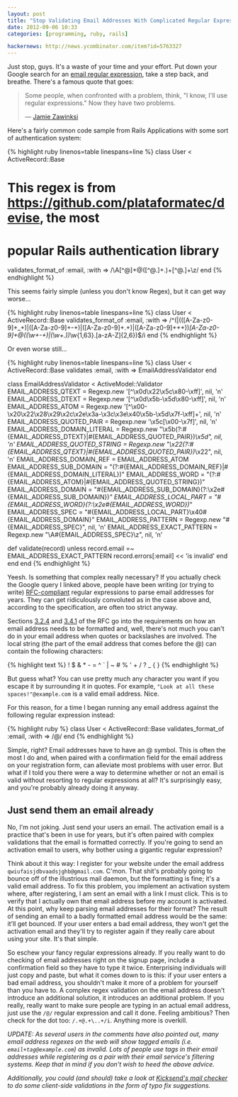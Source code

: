 ```yaml
---
layout: post
title: "Stop Validating Email Addresses With Complicated Regular Expressions"
date: 2012-09-06 10:33
categories: [programming, ruby, rails]

hackernews: http://news.ycombinator.com/item?id=5763327
---
```


Just stop, guys. It's a waste of your time and your effort. Put down your
Google search for an [email regular expression](http://www.google.com/search?q=email+regex), take a step back, and breathe. There's a famous
quote that goes:

> Some people, when confronted with a problem, think, "I know, I'll use
> regular expressions." Now they have two problems.
>
> — [Jamie Zawinksi](http://regex.info/blog/2006-09-15/247)

Here's a fairly common code sample from Rails Applications with some sort of
authentication system:

{% highlight ruby linenos=table linespans=line %}
class User < ActiveRecord::Base
  # This regex is from https://github.com/plataformatec/devise, the most
  # popular Rails authentication library
  validates_format_of :email, :with => /\A[^@]+@([^@\.]+\.)+[^@\.]+\z/
end
{% endhighlight %}

This seems fairly simple (unless you don't know Regex), but it can get way
worse...

{% highlight ruby linenos=table linespans=line %}
class User < ActiveRecord::Base
  validates_format_of :email, :with => /^(|(([A-Za-z0-9]+_+)|([A-Za-z0-9]+\-+)|([A-Za-z0-9]+\.+)|([A-Za-z0-9]+\++))*[A-Za-z0-9]+@((\w+\-+)|(\w+\.))*\w{1,63}\.[a-zA-Z]{2,6})$/i
end
{% endhighlight %}

Or even worse still...

{% highlight ruby linenos=table linespans=line %}
class User < ActiveRecord::Base
  validates :email, :with => EmailAddressValidator
end

class EmailAddressValidator < ActiveModel::Validator
  EMAIL_ADDRESS_QTEXT           = Regexp.new '[^\\x0d\\x22\\x5c\\x80-\\xff]', nil, 'n'
  EMAIL_ADDRESS_DTEXT           = Regexp.new '[^\\x0d\\x5b-\\x5d\\x80-\\xff]', nil, 'n'
  EMAIL_ADDRESS_ATOM            = Regexp.new '[^\\x00-\\x20\\x22\\x28\\x29\\x2c\\x2e\\x3a-\\x3c\\x3e\\x40\\x5b-\\x5d\\x7f-\\xff]+', nil, 'n'
  EMAIL_ADDRESS_QUOTED_PAIR     = Regexp.new '\\x5c[\\x00-\\x7f]', nil, 'n'
  EMAIL_ADDRESS_DOMAIN_LITERAL  = Regexp.new "\\x5b(?:#{EMAIL_ADDRESS_DTEXT}|#{EMAIL_ADDRESS_QUOTED_PAIR})*\\x5d", nil, 'n'
  EMAIL_ADDRESS_QUOTED_STRING   = Regexp.new "\\x22(?:#{EMAIL_ADDRESS_QTEXT}|#{EMAIL_ADDRESS_QUOTED_PAIR})*\\x22", nil, 'n'
  EMAIL_ADDRESS_DOMAIN_REF      = EMAIL_ADDRESS_ATOM
  EMAIL_ADDRESS_SUB_DOMAIN      = "(?:#{EMAIL_ADDRESS_DOMAIN_REF}|#{EMAIL_ADDRESS_DOMAIN_LITERAL})"
  EMAIL_ADDRESS_WORD            = "(?:#{EMAIL_ADDRESS_ATOM}|#{EMAIL_ADDRESS_QUOTED_STRING})"
  EMAIL_ADDRESS_DOMAIN          = "#{EMAIL_ADDRESS_SUB_DOMAIN}(?:\\x2e#{EMAIL_ADDRESS_SUB_DOMAIN})*"
  EMAIL_ADDRESS_LOCAL_PART      = "#{EMAIL_ADDRESS_WORD}(?:\\x2e#{EMAIL_ADDRESS_WORD})*"
  EMAIL_ADDRESS_SPEC            = "#{EMAIL_ADDRESS_LOCAL_PART}\\x40#{EMAIL_ADDRESS_DOMAIN}"
  EMAIL_ADDRESS_PATTERN         = Regexp.new "#{EMAIL_ADDRESS_SPEC}", nil, 'n'
  EMAIL_ADDRESS_EXACT_PATTERN   = Regexp.new "\\A#{EMAIL_ADDRESS_SPEC}\\z", nil, 'n'

  def validate(record)
    unless record.email =~ EMAIL_ADDRESS_EXACT_PATTERN
      record.errors[:email] << 'is invalid'
    end
  end
end
{% endhighlight %}

Yeesh. Is something that complex really necessary? If you actually check the
Google query I linked above, people have been writing (or trying to write)
[RFC-compliant](http://tools.ietf.org/html/rfc2822) regular expressions to
parse email addresses for years. They can get ridiculously convoluted as in
the case above and, according to the specification, are often too strict
anyway.

Sections [3.2.4](http://tools.ietf.org/html/rfc2822#section-3.2.4) and
[3.4.1](http://tools.ietf.org/html/rfc2822#section-3.4.1) of the RFC go into
the requirements on how an email address needs to be formatted and, well,
there's not much you can't do in your email address when quotes or backslashes
are involved. The local string (the part of the email address that comes
before the @) can contain the following characters:

{% highlight text %}
! $ & * - = ^ ` | ~ # % ' + / ? _ { }
{% endhighlight %}

But guess what? You can use pretty much any character you want if you escape
it by surrounding it in quotes. For example, `"Look at all these
spaces!"@example.com` is a valid email address. Nice.

For this reason, for a time I began running any email address against the
following regular expression instead:

{% highlight ruby %}
class User < ActiveRecord::Base
  validates_format_of :email, :with => /@/
end
{% endhighlight %}

Simple, right? Email addresses have to have an @ symbol. This is often the
most I do and, when paired with a confirmation field for the email address on
your registration form, can alleviate most problems with user error. But what
if I told you there were a way to determine whether or not an email is valid
without resorting to regular expressions at all? It's surprisingly easy, and
you're probably already doing it anyway.

## Just send them an email already

No, I'm not joking. Just send your users an email. The activation email is a
practice that's been in use for years, but it's often paired with complex
validations that the email is formatted correctly. If you're going to send an
activation email to users, why bother using a gigantic regular expression?

Think about it this way: I register for your website under the email address
`qwiufaisjdbvaadsjghb@gmail.com`. C'mon. That shit's probably going to bounce
off of the illustrious mail daemon, but the formatting is fine; it's a valid
email address. To fix this problem, you implement an activation system where,
after registering, I am sent an email with a link I must click. This is to
verify that I actually own that email address before my account is activated.
At this point, why keep parsing email addresses for their format? The result
of sending an email to a badly formatted email address would be the same:
it'll get bounced. If your user enters a bad email address, they won't get the
activation email and they'll try to register again if they really care about
using your site. It's that simple.

So eschew your fancy regular expressions already. If you really want to do
checking of email addresses right on the signup page, include a confirmation
field so they have to type it twice. Enterprising individuals will just copy
and paste, but what it comes down to is this: if your user enters a bad email
address, you shouldn't make it more of a problem for yourself than you have
to. A complex regex validation on the email address doesn't introduce an
additional solution, it introduces an additional problem. If you really,
really want to make sure people are typing in an actual email address, just
use the `/@/` regular expression and call it done. Feeling ambitious? Then
check for the dot too: `/.+@.+\..+/i`. Anything more is overkill.

_UPDATE: As several users in the comments have also pointed out, many email
address regexes on the web will show tagged emails (i.e.
`email+tag@example.com`) as invalid. Lots of people use tags in their email
addresses while registering as a pair with their email service's filtering
systems. Keep that in mind if you don't wish to heed the above advice._

_Additionally, you could (and should) take a look at
[Kicksend's mail checker](https://github.com/Kicksend/mailcheck) to do some
client-side validations in the form of typo fix suggestions._
